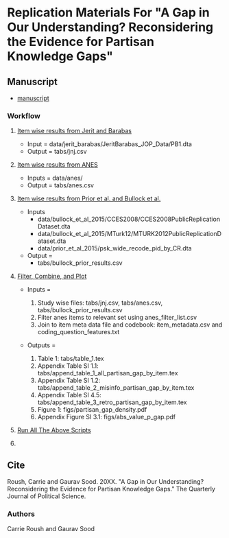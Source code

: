 # Replication Materials For "A Gap in Our Understanding? Reconsidering the Evidence for Partisan Knowledge Gaps"


## Manuscript

* [manuscript](ms/)

### Workflow

1. [Item wise results from Jerit and Barabas](scripts/01_j_and_j.R)
	* Input  = data/jerit_barabas/JeritBarabas_JOP_Data/PB1.dta
	* Output = tabs/jnj.csv

2. [Item wise results from ANES](scripts/02_anes.R)
	* Inputs = data/anes/
	* Output = tabs/anes.csv

3. [Item wise results from Prior et al. and Bullock et al.](scripts/03_prior_and_bullock.R)
	* Inputs
		* data/bullock_et_al_2015/CCES2008/CCES2008PublicReplicationDataset.dta
		* data/bullock_et_al_2015/MTurk12/MTURK2012PublicReplicationDataset.dta
		* data/prior_et_al_2015/psk_wide_recode_pid_by_CR.dta
	* Output = 
		* tabs/bullock_prior_results.csv

4. [Filter, Combine, and Plot](scripts/04_density_plot.R)
	* Inputs = 
		1. Study wise files: tabs/jnj.csv, tabs/anes.csv, tabs/bullock_prior_results.csv
		2. Filter anes items to relevant set using anes_filter_list.csv
		3. Join to item meta data file and codebook: item_metadata.csv and coding_question_features.txt 

	* Outputs = 
		1. Table 1: tabs/table_1.tex
		2. Appendix Table SI 1.1: tabs/append_table_1_all_partisan_gap_by_item.tex
		3. Appendix Table SI 1.2: tabs/append_table_2_misinfo_partisan_gap_by_item.tex
		4. Appendix Table SI 4.5: tabs/append_table_3_retro_partisan_gap_by_item.tex
		5. Figure 1: figs/partisan_gap_density.pdf
		6. Appendix Figure SI 3.1: figs/abs_value_p_gap.pdf

5. [Run All The Above Scripts](scripts/05_run_all.R)
6. 
## Cite

Roush, Carrie and Gaurav Sood. 20XX. "A Gap in Our Understanding? Reconsidering the Evidence for Partisan Knowledge Gaps." The Quarterly Journal of Political Science. 


### Authors

Carrie Roush and Gaurav Sood